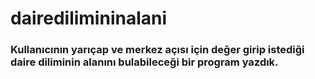 # dairedilimininalani

### Kullanıcının yarıçap ve merkez açısı için değer girip istediği daire diliminin alanını bulabileceği bir program yazdık.
